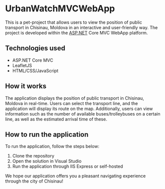 # UrbanWatchMVCWebApp
This is a pet-project that allows users to view the position of public transport in Chisinau, Moldova in an interactive and user-friendly way. The project is developed within the [ASP.NET](http://asp.net/) Core MVC WebApp platform.

## Technologies used

- ASP.NET Core MVC
- LeafletJS
- HTML/CSS/JavaScript

## How it works

The application displays the position of public transport in Chisinau, Moldova in real-time. Users can select the transport line, and the application will display its route on the map. Additionally, users can view information such as the number of available buses/trolleybuses on a certain line, as well as the estimated arrival time of these.

## How to run the application

To run the application, follow the steps below:

1. Clone the repository
2. Open the solution in Visual Studio
3. Run the application through IIS Express or self-hosted

We hope our application offers you a pleasant navigating experience through the city of Chisinau!
